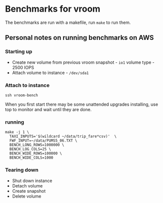 # Benchmarks for vroom

The benchmarks are run with a makefile, run `make` to run them.

## Personal notes on running benchmarks on AWS

### Starting up
- Create new volume from previous vroom snapshot - `io1` volume type - 2500 IOPS
- Attach volume to instance - `/dev/sda1`

### Attach to instance

`ssh vroom-bench`

When you first start there may be some unattended upgrades installing, use top
to monitor and wait until they are done.

### running

```
make -j 1 \
  TAXI_INPUTS='$(wildcard ~/data/trip_fare*csv)'  \
  FWF_INPUT=~/data/PUMS5_06.TXT \
  BENCH_LONG_ROWS=1000000 \
  BENCH_LOG_COLS=25 \
  BENCH_WIDE_ROWS=100000 \
  BENCH_WIDE_COLS=1000
```

### Tearing down
- Shut down instance
- Detach volume
- Create snapshot
- Delete volume
